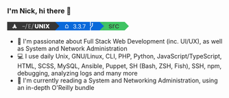### I'm Nick, hi there 👋

![Screenshot](./cli.png)

- :cowboy_hat_face: I'm passionate about Full Stack Web Development (inc. UI/UX), as well as System and Network Administration
- :computer: I use daily Unix, GNU/Linux, CLI, PHP, Python, JavaScript/TypeScript, HTML, SCSS, MySQL, Ansible, Puppet, SH (Bash, ZSH, Fish), SSH, npm, debugging, analyzing logs and many more
- :open_book: I'm currently reading a System and Networking Administration, using an in-depth O'Reilly bundle
